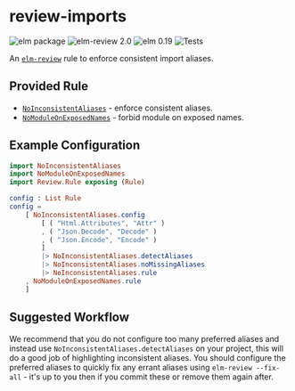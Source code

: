 # review-imports

![elm package](https://img.shields.io/elm-package/v/sparksp/elm-review-imports)
![elm-review 2.0](https://img.shields.io/badge/elm--review-2.0-%231293D8)
![elm 0.19](https://img.shields.io/badge/elm-0.19-%231293D8)
![Tests](https://github.com/sparksp/elm-review-imports/workflows/Tests/badge.svg)

An [`elm-review`](https://package.elm-lang.org/packages/jfmengels/elm-review/latest/) rule to enforce consistent import aliases.

## Provided Rule

- [`NoInconsistentAliases`](https://package.elm-lang.org/packages/sparksp/elm-review-imports/latest/NoUnusedPorts) - enforce consistent aliases.
- [`NoModuleOnExposedNames`](https://package.elm-lang.org/packages/sparksp/elm-review-imports/latest/NoModuleOnExposedNames) - forbid module on exposed names.

## Example Configuration

```elm
import NoInconsistentAliases
import NoModuleOnExposedNames
import Review.Rule exposing (Rule)

config : List Rule
config =
    [ NoInconsistentAliases.config
        [ ( "Html.Attributes", "Attr" )
        , ( "Json.Decode", "Decode" )
        , ( "Json.Encode", "Encode" )
        ]
        |> NoInconsistentAliases.detectAliases
        |> NoInconsistentAliases.noMissingAliases
        |> NoInconsistentAliases.rule
    , NoModuleOnExposedNames.rule
    ]
```

## Suggested Workflow

We recommend that you do not configure too many preferred aliases and instead use `NoInconsistentAliases.detectAliases` on your project, this will do a good job of highlighting inconsistent aliases. You should configure the preferred aliases to quickly fix any errant aliases using `elm-review --fix-all` - it's up to you then if you commit these or remove them again after.